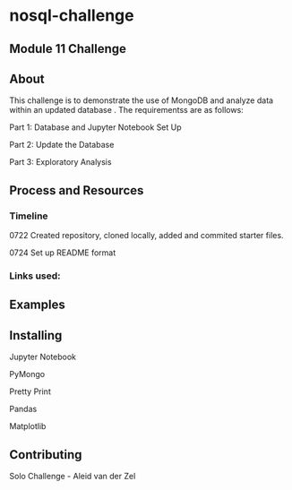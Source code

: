 # nosql-challenge

## Module 11 Challenge

## About
This challenge is to demonstrate the use of MongoDB and analyze data within an updated database . The requirementss are as follows:

Part 1: Database and Jupyter Notebook Set Up

Part 2: Update the Database

Part 3: Exploratory Analysis

## Process and Resources
### Timeline
0722 Created repository, cloned locally, added and commited starter files.

0724 Set up README format

### Links used:


## Examples


## Installing
Jupyter Notebook

PyMongo

Pretty Print

Pandas

Matplotlib

## Contributing
Solo Challenge - Aleid van der Zel
